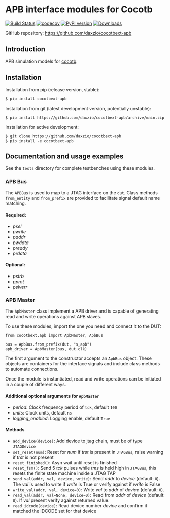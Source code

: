 # APB interface modules for Cocotb

[![Build Status](https://github.com/daxzio/cocotbext-apb/actions/workflows/test_checkin.yml/badge.svg?branch=main)](https://github.com/daxzio/cocotbext-apb/actions/)
[![codecov](https://codecov.io/gh/daxzio/cocotbext-apb/branch/main/graph/badge.svg)](https://codecov.io/gh/daxzio/cocotbext-apb)
[![PyPI version](https://badge.fury.io/py/cocotbext-apb.svg)](https://pypi.org/project/cocotbext-apb)
[![Downloads](https://pepy.tech/badge/cocotbext-apb)](https://pepy.tech/project/cocotbext-apb)

GitHub repository: https://github.com/daxzio/cocotbext-apb

## Introduction

APB simulation models for [cocotb](https://github.com/cocotb/cocotb).

## Installation

Installation from pip (release version, stable):

    $ pip install cocotbext-apb

Installation from git (latest development version, potentially unstable):

    $ pip install https://github.com/daxzio/cocotbext-apb/archive/main.zip

Installation for active development:

    $ git clone https://github.com/daxzio/cocotbext-apb
    $ pip install -e cocotbext-apb

## Documentation and usage examples

See the `tests` directory for complete testbenches using these modules.

### APB Bus

The `APBBus` is used to map to a JTAG interface on the `dut`.  Class methods `from_entity` and `from_prefix` are provided to facilitate signal default name matching. 

#### Required:
* _psel_
* _pwrite_
* _paddr_
* _pwdata_
* _pready_
* _prdata_

#### Optional:
* _pstrb_
* _pprot_
* _pslverr_

### APB Master

The `ApbMaster` class implement a APB driver and is capable of generating read and write operations against APB slaves.  

To use these modules, import the one you need and connect it to the DUT:

    from cocotbext.apb import ApbMaster, ApbBus

    bus = ApbBus.from_prefix(dut, "s_apb")
    apb_driver = ApbMaster(bus, dut.clk)

The first argument to the constructor accepts an `ApbBus` object.  These objects are containers for the interface signals and include class methods to automate connections.

Once the module is instantiated, read and write operations can be initiated in a couple of different ways.


#### Additional optional arguments for `ApbMaster`

* _period_: Clock frequency period of `tck`, default `100`
* _units_: Clock units, default `ns`
* _logging_enabled_: Logging enable, default `True`

#### Methods


* `add_device(device)`: Add device to jtag chain, must be of type `JTAGDevice`
* `set_reset(num)`: Reset for _num_ if _trst_ is present in `JTAGBus`, raise warning if _trst_ is not present
* `reset_finished()`: Asyn wait until reset is finished
* `reset_fsm()`: Send 5 _tck_ pulses while _tms_ is held high in `JTAGBus`, this resets the finite state machine inside a JTAG TAP
* `send_val(addr, val, device, write)`: Send _addr_ to _device_ (default: `0`). The _val_ is used to write if _write_ is True or verify against if _write_ is False
* `write_val(addr, val, device=0)`: Write _val_ to _addr_ of _device_ (default: `0`). 
* `read_val(addr, val=None, device=0)`: Read from _addr_ of _device_ (default: `0`). If _val_ present verify against returned value.
* `read_idcode(device)`: Read device number _device_ and confirm it matched the IDCODE set for that device


